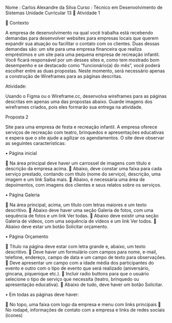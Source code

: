 Nome : Carlos Alexandre da Silva
Curso : Técnico em Desenvolvimento de Sistemas
Unidade Curricular 13
	Atividade 1

	Contexto


A empresa de desenvolvimento na qual você trabalha está recebendo demandas para desenvolver websites para empresas locais que querem expandir sua atuação ou facilitar o contato com os clientes. Duas dessas demandas são: um site para uma empresa financeira que realiza empréstimos e um site para uma pequena empresa de recreação infantil. Você ficará responsável por um desses sites e, como tem mostrado bom desempenho e se destacado como “funcionário(a) do mês”, você poderá escolher entre as duas propostas. Neste momento, será necessário apenas a construção de Wireframes para as páginas descritas.
 
Atividade:

Usando o Figma ou o Wireframe.cc, desenvolva wireframes para as páginas descritas em apenas uma das propostas abaixo. Guarde imagens dos wireframes criados, pois eles formarão sua entrega na atividade.

Proposta 2

Site para uma empresa de festa e recreação infantil. A empresa oferece serviços de recreação com teatro, brinquedos e apresentações educativas e espera que o site ajude a agilizar os agendamentos. O site deve observar as seguintes características:
 




•	Página inicial

	Na área principal deve haver um carrossel de imagens com título e descrição da empresa acima.
	Abaixo, deve constar uma faixa para cada serviço prestado, contando com título (nome do serviço), descrição, uma imagem e um link Saiba mais.
	Abaixo, é necessária uma área de depoimentos, com imagens dos clientes e seus relatos sobre os serviços.
 
•	Página Galeria


	Na área principal, acima, um título com letras maiores e um texto descritivo.
	Abaixo deve haver uma seção Galeria de fotos, com uma sequência de fotos e um link Ver todas.
	Abaixo deve existir uma seção Galeria de vídeos, com uma sequência de vídeos e um link Ver todos.
	Abaixo deve estar um botão Solicitar orçamento.

•	Página Orçamento

	Título na página deve estar com letra grande e, abaixo, um texto descritivo.
	Deve haver um formulário com campos para nome, e-mail, telefone, endereço, campo de data e um campo de texto para observações.
	Deve apresentar um campo com a idade média dos participantes do evento e outro com o tipo de evento que será realizado (aniversário, gincana, piquenique etc.).
	Incluir radio buttons para que o usuário selecione o tipo de serviço que necessita (teatro, brinquedo ou apresentação educativa).
	Abaixo de tudo, deve haver um botão Solicitar.

•	Em todas as páginas deve haver:

	No topo, uma faixa com logo da empresa e menu com links principais
	No rodapé, informações de contato com a empresa e links de redes sociais (ícones)
